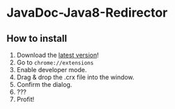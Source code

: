 # JavaDoc-Java8-Redirector

## How to install
1. Download the [latest version](https://github.com/z3ntu/JavaDoc-Java8-Redirector/releases/latest)!
2. Go to `chrome://extensions`
3. Enable developer mode.
4. Drag & drop the .crx file into the window.
5. Confirm the dialog.
6. ???
7. Profit!
